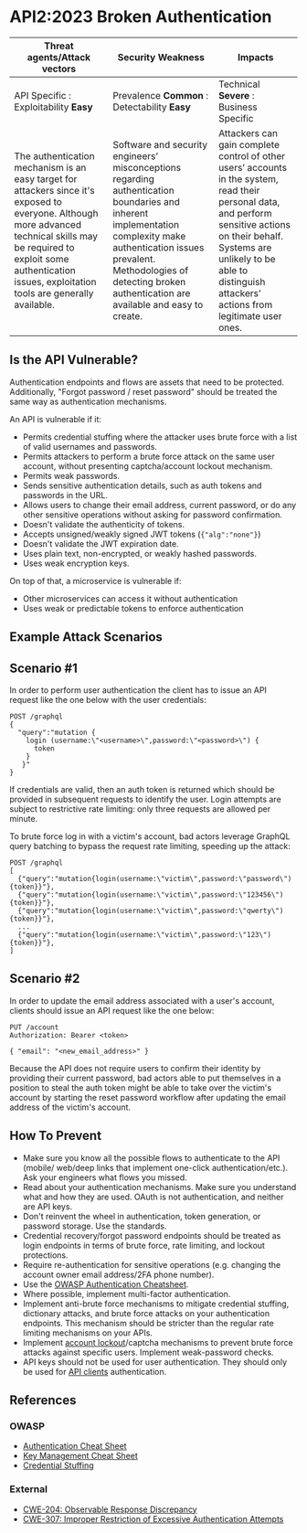 # API2:2023 Broken Authentication

| Threat agents/Attack vectors                                                                                                                                                                                                            | Security Weakness                                                                                                                                                                                                                                   | Impacts                                                                                                                                                                                                                                           |
| --------------------------------------------------------------------------------------------------------------------------------------------------------------------------------------------------------------------------------------- | --------------------------------------------------------------------------------------------------------------------------------------------------------------------------------------------------------------------------------------------------- | ------------------------------------------------------------------------------------------------------------------------------------------------------------------------------------------------------------------------------------------------- |
| API Specific : Exploitability **Easy**                                                                                                                                                                                                  | Prevalence **Common** : Detectability **Easy**                                                                                                                                                                                                      | Technical **Severe** : Business Specific                                                                                                                                                                                                          |
| The authentication mechanism is an easy target for attackers since it's exposed to everyone. Although more advanced technical skills may be required to exploit some authentication issues, exploitation tools are generally available. | Software and security engineers’ misconceptions regarding authentication boundaries and inherent implementation complexity make authentication issues prevalent. Methodologies of detecting broken authentication are available and easy to create. | Attackers can gain complete control of other users’ accounts in the system, read their personal data, and perform sensitive actions on their behalf. Systems are unlikely to be able to distinguish attackers’ actions from legitimate user ones. |

## Is the API Vulnerable?

Authentication endpoints and flows are assets that need to be protected.
Additionally, "Forgot password / reset password" should be treated the same way
as authentication mechanisms.

An API is vulnerable if it:

- Permits credential stuffing where the attacker uses brute force with a list
  of valid usernames and passwords.
- Permits attackers to perform a brute force attack on the same user account,
  without presenting captcha/account lockout mechanism.
- Permits weak passwords.
- Sends sensitive authentication details, such as auth tokens and passwords in
  the URL.
- Allows users to change their email address, current password, or do any other
  sensitive operations without asking for password confirmation.
- Doesn't validate the authenticity of tokens.
- Accepts unsigned/weakly signed JWT tokens (`{"alg":"none"}`)
- Doesn't validate the JWT expiration date.
- Uses plain text, non-encrypted, or weakly hashed passwords.
- Uses weak encryption keys.

On top of that, a microservice is vulnerable if:

- Other microservices can access it without authentication
- Uses weak or predictable tokens to enforce authentication

## Example Attack Scenarios

## Scenario #1

In order to perform user authentication the client has to issue an API request
like the one below with the user credentials:

```
POST /graphql
{
  "query":"mutation {
    login (username:\"<username>\",password:\"<password>\") {
      token
    }
   }"
}
```

If credentials are valid, then an auth token is returned which should be
provided in subsequent requests to identify the user. Login attempts are
subject to restrictive rate limiting: only three requests are allowed per
minute.

To brute force log in with a victim's account, bad actors leverage GraphQL
query batching to bypass the request rate limiting, speeding up the attack:

```
POST /graphql
[
  {"query":"mutation{login(username:\"victim\",password:\"password\"){token}}"},
  {"query":"mutation{login(username:\"victim\",password:\"123456\"){token}}"},
  {"query":"mutation{login(username:\"victim\",password:\"qwerty\"){token}}"},
  ...
  {"query":"mutation{login(username:\"victim\",password:\"123\"){token}}"},
]
```

## Scenario #2

In order to update the email address associated with a user's account, clients
should issue an API request like the one below:

```
PUT /account
Authorization: Bearer <token>

{ "email": "<new_email_address>" }
```

Because the API does not require users to confirm their identity by providing
their current password, bad actors able to put themselves in a position to
steal the auth token might be able to take over the victim's account by starting
the reset password workflow after updating the email address of the victim's
account.

## How To Prevent

- Make sure you know all the possible flows to authenticate to the API
  (mobile/ web/deep links that implement one-click authentication/etc.). Ask
  your engineers what flows you missed.
- Read about your authentication mechanisms. Make sure you understand what and
  how they are used. OAuth is not authentication, and neither are API keys.
- Don't reinvent the wheel in authentication, token generation, or password
  storage. Use the standards.
- Credential recovery/forgot password endpoints should be treated as login
  endpoints in terms of brute force, rate limiting, and lockout protections.
- Require re-authentication for sensitive operations (e.g. changing the account
  owner email address/2FA phone number).
- Use the [OWASP Authentication Cheatsheet][1].
- Where possible, implement multi-factor authentication.
- Implement anti-brute force mechanisms to mitigate credential stuffing,
  dictionary attacks, and brute force attacks on your authentication endpoints.
  This mechanism should be stricter than the regular rate limiting mechanisms
  on your APIs.
- Implement [account lockout][2]/captcha mechanisms to prevent brute force
  attacks against specific users. Implement weak-password checks.
- API keys should not be used for user authentication. They should only be used
  for [API clients][3] authentication.

## References

### OWASP

- [Authentication Cheat Sheet][1]
- [Key Management Cheat Sheet][4]
- [Credential Stuffing][5]

### External

- [CWE-204: Observable Response Discrepancy][6]
- [CWE-307: Improper Restriction of Excessive Authentication Attempts][7]

[1]: https://cheatsheetseries.owasp.org/cheatsheets/Authentication_Cheat_Sheet.html
[2]: https://owasp.org/www-project-web-security-testing-guide/latest/4-Web_Application_Security_Testing/04-Authentication_Testing/03-Testing_for_Weak_Lock_Out_Mechanism(OTG-AUTHN-003)
[3]: https://cloud.google.com/endpoints/docs/openapi/when-why-api-key
[4]: https://cheatsheetseries.owasp.org/cheatsheets/Key_Management_Cheat_Sheet.html
[5]: https://owasp.org/www-community/attacks/Credential_stuffing
[6]: https://cwe.mitre.org/data/definitions/204.html
[7]: https://cwe.mitre.org/data/definitions/307.html
